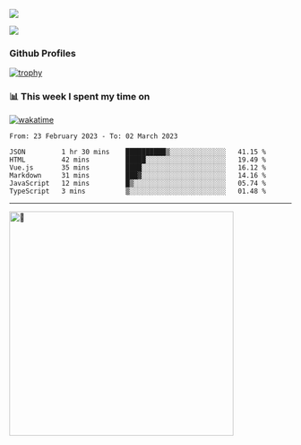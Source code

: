 ![](https://github-readme-activity-graph.cyclic.app/graph?username=WangGuibin&theme=github)

<img src="https://count.getloli.com/get/@WangGuibin.github.readme">

### Github Profiles 

[![trophy](https://github-profile-trophy.vercel.app/?username=WangGuibin&row=3&column=3&margin-w=15&margin-h=15&no-bg=true)](https://github.com/ryo-ma/github-profile-trophy)


### 📊 This week I spent my time on
 [![wakatime](https://wakatime.com/badge/user/407c6d8e-2c17-4c11-a4b0-1564a6f89458.svg)](https://wakatime.com/@407c6d8e-2c17-4c11-a4b0-1564a6f89458) 
<!-- [![CoderWGB's wakatime stats](https://github-readme-stats.vercel.app/api/wakatime?username=407c6d8e-2c17-4c11-a4b0-1564a6f89458)](https://github.com/WangGuibin/WangGuibin) -->


<!--START_SECTION:waka-->

```text
From: 23 February 2023 - To: 02 March 2023

JSON         1 hr 30 mins    ██████████▒░░░░░░░░░░░░░░   41.15 %
HTML         42 mins         █████░░░░░░░░░░░░░░░░░░░░   19.49 %
Vue.js       35 mins         ████░░░░░░░░░░░░░░░░░░░░░   16.12 %
Markdown     31 mins         ███▓░░░░░░░░░░░░░░░░░░░░░   14.16 %
JavaScript   12 mins         █▒░░░░░░░░░░░░░░░░░░░░░░░   05.74 %
TypeScript   3 mins          ▒░░░░░░░░░░░░░░░░░░░░░░░░   01.48 %
```

<!--END_SECTION:waka-->

---


<img alt="🦑" align="left"  width="400px" src="https://cdn.jsdelivr.net/gh/WangGuibin/WangGuibin@master/metrics.svg">
<!-- <img alt="🦑" align="left" width="400px" src="https://cdn.jsdelivr.net/gh/WangGuibin/WangGuibin@master/metrics.additional.svg"> -->


